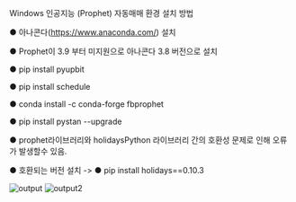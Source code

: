 Windows 인공지능 (Prophet) 자동매매 환경 설치 방법

● 아나콘다(https://www.anaconda.com/) 설치

● Prophet이 3.9 부터 미지원으로 아나콘다 3.8 버전으로 설치

● pip install pyupbit

● pip install schedule

● conda install -c conda-forge fbprophet

● pip install pystan --upgrade


● prophet라이브러리와 holidaysPython 라이브러리 간의 호환성 문제로 인해 오류가 발생할수 있음.

● 호환되는 버전 설치 ->
● pip install holidays==0.10.3



![output](https://github.com/eogjsl900/bitcoinAutoTrade/assets/34729371/489e968b-02cf-45d4-abba-2694c398d13f)
![output2](https://github.com/eogjsl900/bitcoinAutoTrade/assets/34729371/aa48cb14-48ba-44af-a193-e44dbdca8fcd)
